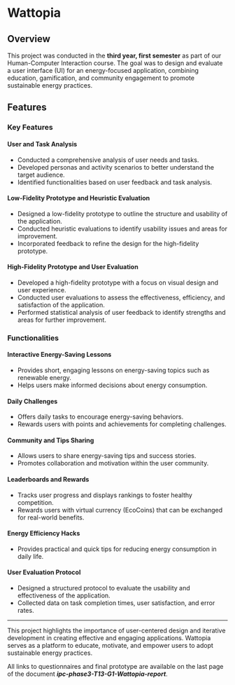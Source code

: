 # Wattopia

## Overview
This project was conducted in the **third year, first semester** as part of our Human-Computer Interaction course. The goal was to design and evaluate a user interface (UI) for an energy-focused application, combining education, gamification, and community engagement to promote sustainable energy practices.

## Features

### Key Features

#### User and Task Analysis
- Conducted a comprehensive analysis of user needs and tasks.
- Developed personas and activity scenarios to better understand the target audience.
- Identified functionalities based on user feedback and task analysis.

#### Low-Fidelity Prototype and Heuristic Evaluation
- Designed a low-fidelity prototype to outline the structure and usability of the application.
- Conducted heuristic evaluations to identify usability issues and areas for improvement.
- Incorporated feedback to refine the design for the high-fidelity prototype.

#### High-Fidelity Prototype and User Evaluation
- Developed a high-fidelity prototype with a focus on visual design and user experience.
- Conducted user evaluations to assess the effectiveness, efficiency, and satisfaction of the application.
- Performed statistical analysis of user feedback to identify strengths and areas for further improvement.

### Functionalities

#### Interactive Energy-Saving Lessons
- Provides short, engaging lessons on energy-saving topics such as renewable energy.
- Helps users make informed decisions about energy consumption.

#### Daily Challenges
- Offers daily tasks to encourage energy-saving behaviors.
- Rewards users with points and achievements for completing challenges.

#### Community and Tips Sharing
- Allows users to share energy-saving tips and success stories.
- Promotes collaboration and motivation within the user community.

#### Leaderboards and Rewards
- Tracks user progress and displays rankings to foster healthy competition.
- Rewards users with virtual currency (EcoCoins) that can be exchanged for real-world benefits.

#### Energy Efficiency Hacks
- Provides practical and quick tips for reducing energy consumption in daily life.

#### User Evaluation Protocol
- Designed a structured protocol to evaluate the usability and effectiveness of the application.
- Collected data on task completion times, user satisfaction, and error rates.

---

This project highlights the importance of user-centered design and iterative development in creating effective and engaging applications. Wattopia serves as a platform to educate, motivate, and empower users to adopt sustainable energy practices.

All links to questionnaires and final prototype are available on the last page of the document ***ipc-phase3-T13-G1-Wattopia-report***.
